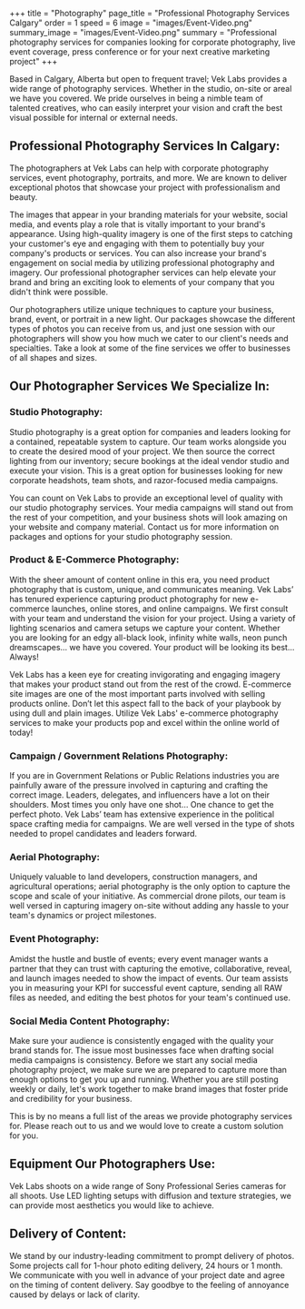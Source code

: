 +++
title = "Photography"
page_title = "Professional Photography Services Calgary"
order = 1
speed = 6
image = "images/Event-Video.png"
summary_image = "images/Event-Video.png"
summary = "Professional photography services for companies looking for corporate photography, live event coverage, press conference or for your next creative marketing project"
+++

Based in Calgary, Alberta but open to frequent travel; Vek Labs provides a wide range of photography services. Whether in the studio, on-site or areal we have you covered. We pride ourselves in being a nimble team of talented creatives, who can easily interpret your vision and craft the best visual possible for internal or external needs.

## Professional Photography Services In Calgary:

The photographers at Vek Labs can help with corporate photography services, event photography, portraits, and more. We are known to deliver exceptional photos that showcase your project with professionalism and beauty.

The images that appear in your branding materials for your website, social media, and events play a role that is vitally important to your brand's appearance. Using high-quality imagery is one of the first steps to catching your customer's eye and engaging with them to potentially buy your company's products or services. You can also increase your brand's engagement on social media by utilizing professional photography and imagery. Our professional photographer services can help elevate your brand and bring an exciting look to elements of your company that you didn't think were possible.

Our photographers utilize unique techniques to capture your business, brand, event, or portrait in a new light. Our packages showcase the different types of photos you can receive from us, and just one session with our photographers will show you how much we cater to our client's needs and specialties. Take a look at some of the fine services we offer to businesses of all shapes and sizes.

## Our Photographer Services We Specialize In:

### Studio Photography:

Studio photography is a great option for companies and leaders looking for a contained, repeatable system to capture. Our team works alongside you to create the desired mood of your project. We then source the correct lighting from our inventory; secure bookings at the ideal vendor studio and execute your vision. This is a great option for businesses looking for new corporate headshots, team shots, and razor-focused media campaigns.

You can count on Vek Labs to provide an exceptional level of quality with our studio photography services. Your media campaigns will stand out from the rest of your competition, and your business shots will look amazing on your website and company material. Contact us for more information on packages and options for your studio photography session.

### Product & E-Commerce Photography:

With the sheer amount of content online in this era, you need product photography that is custom, unique, and communicates meaning. Vek Labs’ has tenured experience capturing product photography for new e-commerce launches, online stores, and online campaigns. We first consult with your team and understand the vision for your project. Using a variety of lighting scenarios and camera setups we capture your content. Whether you are looking for an edgy all-black look, infinity white walls, neon punch dreamscapes… we have you covered. Your product will be looking its best... Always!

Vek Labs has a keen eye for creating invigorating and engaging imagery that makes your product stand out from the rest of the crowd. E-commerce site images are one of the most important parts involved with selling products online. Don’t let this aspect fall to the back of your playbook by using dull and plain images. Utilize Vek Labs' e-commerce photography services to make your products pop and excel within the online world of today!

### Campaign / Government Relations Photography:

If you are in Government Relations or Public Relations industries you are painfully aware of the pressure involved in capturing and crafting the correct image. Leaders, delegates, and influencers have a lot on their shoulders. Most times you only have one shot… One chance to get the perfect photo. Vek Labs’ team has extensive experience in the political space crafting media for campaigns. We are well versed in the type of shots needed to propel candidates and leaders forward.

### Aerial Photography:

Uniquely valuable to land developers, construction managers, and agricultural operations; aerial photography is the only option to capture the scope and scale of your initiative. As commercial drone pilots, our team is well versed in capturing imagery on-site without adding any hassle to your team's dynamics or project milestones.

### Event Photography:

Amidst the hustle and bustle of events; every event manager wants a partner that they can trust with capturing the emotive, collaborative, reveal, and launch images needed to show the impact of events. Our team assists you in measuring your KPI for successful event capture, sending all RAW files as needed, and editing the best photos for your team's continued use.

### Social Media Content Photography:

Make sure your audience is consistently engaged with the quality your brand stands for. The issue most businesses face when drafting social media campaigns is consistency. Before we start any social media photography project, we make sure we are prepared to capture more than enough options to get you up and running. Whether you are still posting weekly or daily, let's work together to make brand images that foster pride and credibility for your business.

This is by no means a full list of the areas we provide photography services for. Please reach out to us and we would love to create a custom solution for you.

## Equipment Our Photographers Use:

Vek Labs shoots on a wide range of Sony Professional Series cameras for all shoots. Use LED lighting setups with diffusion and texture strategies, we can provide most aesthetics you would like to achieve.

## Delivery of Content:

We stand by our industry-leading commitment to prompt delivery of photos. Some projects call for 1-hour photo editing delivery, 24 hours or 1 month. We communicate with you well in advance of your project date and agree on the timing of content delivery. Say goodbye to the feeling of annoyance caused by delays or lack of clarity.
